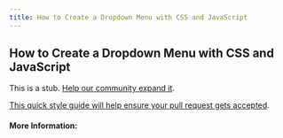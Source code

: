 ```yaml
---
title: How to Create a Dropdown Menu with CSS and JavaScript
---
```

## How to Create a Dropdown Menu with CSS and JavaScript

This is a stub. [Help our community expand it](https://github.com/freecodecamp/guides/tree/master/src/pages/articles/miscellaneous/how-to-create-a-dropdown-menu-with-css-and-javascript/index.md).

[This quick style guide will help ensure your pull request gets accepted](https://github.com/freecodecamp/guides/blob/master/README.md).

<!-- The article goes here, in GitHub-flavored Markdown. Feel free to add YouTube videos, images, and CodePen/JSBin embeds  -->

#### More Information:
<!-- Please add any articles you think might be helpful to read before writing the article -->


